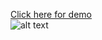 <a href="https://random-free-game-generator.netlify.app/">Click here for demo</a>
</br>
![alt text](https://i.imgur.com/ybuB717.png)
